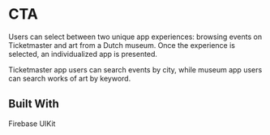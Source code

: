 # CTA
Users can select between two unique app experiences: browsing events on Ticketmaster and art from a Dutch museum. Once the experience is selected, an individualized app is presented.

Ticketmaster app users can search events by city, while museum app users can search works of art by keyword.

## Built With
Firebase
UIKit
